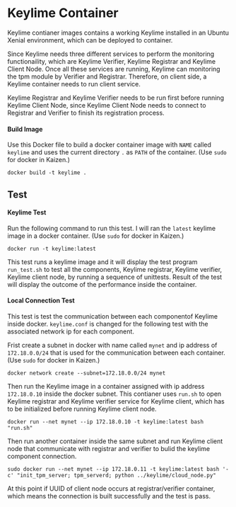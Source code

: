 # Keylime Container

Keylime contianer images contains a working Keylime installed in an Ubuntu Xenial environment, which can be deployed to container.

Since Keylime needs three different services to perform the monitoring functionaility, which are Keylime Verifier, Keylime Registrar and Keylime Client Node. Once all these services are running, Keylime can monitoring the tpm module by Verifier and Registrar. Therefore, on client side, a Keylime container needs to run client service.

Keylime Registrar and Keylime Verifier needs to be run first before running Keylime Client Node, since Keylime Client Node needs to connect to Registrar and Verifier to finish its registration process.

#### Build Image 

Use this Docker file to  build a docker container image with ```NAME``` called ```keylime``` and uses the current directory ```.``` as ```PATH``` of the container. (Use ```sudo``` for docker in Kaizen.)
```
docker build -t keylime .
```

## Test
#### Keylime Test
Run the following command to run this test. I will ran the ```latest``` keylime image in a docker container. (Use ```sudo``` for docker in Kaizen.)
```
docker run -t keylime:latest
```
This test runs a keylime image and it will display the test program ```run_test.sh``` to test all the components, Keylime registrar, Keylime verifier, Keylime client node, by running a sequence of unittests. Result of the test will display the outcome of the performance inside the container.
#### Local Connection Test
This test is test the communication between each componentof Keylime inside docker. ```keylime.conf``` is changed for the following test with the associated network ip for each component.

Frist create a subnet in docker with name called ```mynet``` and ip address of ```172.18.0.0/24``` that is used for the communication between each container. (Use ```sudo``` for docker in Kaizen.)
```
docker network create --subnet=172.18.0.0/24 mynet
```
Then run the Keylime image in a container assigned with ip address ```172.18.0.10``` inside the docker subnet. This contianer uses ```run.sh``` to open Keylime registrar and Keylime verifier service for Keylime client, which has to be initialized before running Keylime client node.
```
docker run --net mynet --ip 172.18.0.10 -t keylime:latest bash "run.sh"
```

Then run another container inside the same subnet and run Keylime client node that communicate with registrar and verifier to bulid the keylime component connection.
```
sudo docker run --net mynet --ip 172.18.0.11 -t keylime:latest bash '-c' "init_tpm_server; tpm_serverd; python ../keylime/cloud_node.py"
```

At this point if UUID of client node occurs at registrar/verifier container, which means the connection is built successfully and the test is pass.



